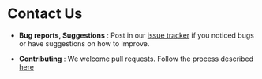 <!-- @@author A0142421X -->
# Contact Us

* **Bug reports, Suggestions** : Post in our [issue tracker](https://github.com/CS2103AUG2016-W13-C1/main/issues)
  if you noticed bugs or have suggestions on how to improve.

* **Contributing** : We welcome pull requests. Follow the process described [here](https://github.com/oss-generic/process)

